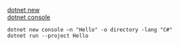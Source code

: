 [dotnet new](https://docs.microsoft.com/ja-jp/dotnet/core/tools/dotnet-new)  
[dotnet console](https://docs.microsoft.com/ja-jp/dotnet/core/tutorials/cli-create-console-app)  

```
dotnet new console –n "Hello" -o directory -lang "C#"
dotnet run --project Hello
```
